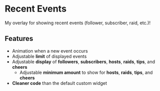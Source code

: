 # Recent Events
My overlay for showing recent events (follower, subscriber, raid, etc.)!

## Features
- Animation when a new event occurs
- Adjustable **limit** of displayed events
- Adjustable **display** of **followers**, **subscribers**, **hosts**, **raids**, **tips**, and **cheers**
  - Adjustable **minimum amount** to show for **hosts**, **raids**, **tips**, and **cheers**
- **Cleaner code** than the default custom widget